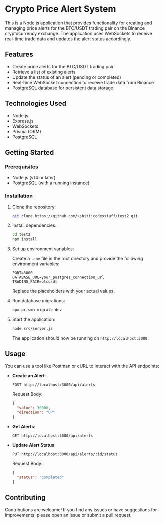 # Crypto Price Alert System

This is a Node.js application that provides functionality for creating and managing price alerts for the BTC/USDT trading pair on the Binance cryptocurrency exchange. The application uses WebSockets to receive real-time trade data and updates the alert status accordingly.

## Features

- Create price alerts for the BTC/USDT trading pair
- Retrieve a list of existing alerts
- Update the status of an alert (pending or completed)
- Real-time WebSocket connection to receive trade data from Binance
- PostgreSQL database for persistent data storage

## Technologies Used

- Node.js
- Express.js
- WebSockets
- Prisma (ORM)
- PostgreSQL

## Getting Started

### Prerequisites

- Node.js (v14 or later)
- PostgreSQL (with a running instance)

### Installation

1. Clone the repository:

   ```bash
   git clone https://github.com/kshitijcodesstuff/test2.git
   ```

2. Install dependencies:

   ```bash
   cd test2
   npm install
   ```

3. Set up environment variables:

   Create a `.env` file in the root directory and provide the following environment variables:

   ```
   PORT=3000
   DATABASE_URL=your_postgres_connection_url
   TRADING_PAIR=btcusdt
   ```

   Replace the placeholders with your actual values.

4. Run database migrations:

   ```bash
   npx prisma migrate dev
   ```

5. Start the application:

   ```bash
   node src/server.js
   ```

   The application should now be running on `http://localhost:3000`.

## Usage

You can use a tool like Postman or cURL to interact with the API endpoints:

- **Create an Alert**:
  ```
  POST http://localhost:3000/api/alerts
  ```
  Request Body:
  ```json
  {
    "value": 30000,
    "direction": "UP"
  }
  ```

- **Get Alerts**:
  ```
  GET http://localhost:3000/api/alerts
  ```

- **Update Alert Status**:
  ```
  PUT http://localhost:3000/api/alerts/:id/status
  ```
  Request Body:
  ```json
  {
    "status": "completed"
  }
  ```

## Contributing

Contributions are welcome! If you find any issues or have suggestions for improvements, please open an issue or submit a pull request.


